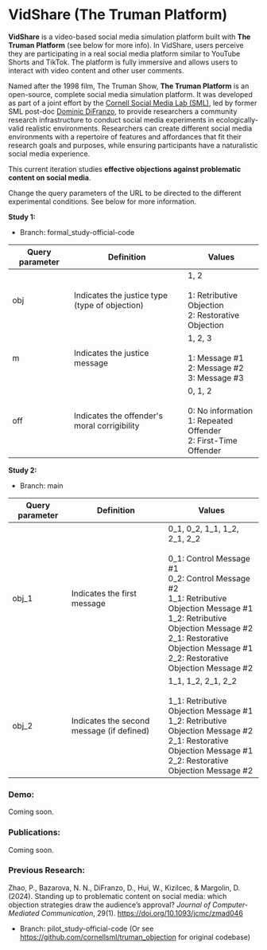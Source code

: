 VidShare (The Truman Platform)
=======================

**VidShare** is a video-based social media simulation platform built with **The Truman Platform** (see below for more info). In VidShare, users perceive they are participating in a real social media platform similar to YouTube Shorts and TikTok. The platform is fully immersive and allows users to interact with video content and other user comments.

Named after the 1998 film, The Truman Show, **The Truman Platform** is an open-source, complete social media simulation platform. It was developed as part of a joint effort by the [Cornell Social Media Lab (SML)](https://socialmedialab.cornell.edu/), led by former SML post-doc [Dominic DiFranzo](https://difranzo.com/), to provide researchers a community research infrastructure to conduct social media experiments in ecologically-valid realistic environments. Researchers can create different social media environments with a repertoire of features and affordances that fit their research goals and purposes, while ensuring participants have a naturalistic social media experience. 

This current iteration studies **effective objections against problematic content on social media**. 

Change the query parameters of the URL to be directed to the different experimental conditions. See below for more information.

**Study 1:**
* Branch: formal_study-official-code
  
| Query parameter  | Definition | Values |
| ------------- | ------------- | ------ |
| obj  | Indicates the justice type (type of objection) | 1, 2<br/><br/> 1: Retributive Objection<br/>2: Restorative Objection<br/> |
| m  | Indicates the justice message |  1, 2, 3<br/><br/> 1: Message #1<br/>2: Message #2<br/>3: Message #3 |
| off  | Indicates the offender's moral corrigibility |  0, 1, 2<br/><br/> 0: No information<br/>1: Repeated Offender<br/>2: First-Time Offender |

**Study 2:**
* Branch: main

| Query parameter  | Definition | Values |
| ------------- | ------------- | ------ |
| obj_1  | Indicates the first message | 0_1, 0_2, 1_1, 1_2, 2_1, 2_2 <br/><br/>0_1: Control Message #1<br/>0_2: Control Message #2<br/>1_1: Retributive Objection Message #1<br/>1_2: Retributive Objection Message #2<br/>2_1: Restorative Objection Message #1<br/>2_2: Restorative Objection Message #2 |
| obj_2  | Indicates the second message (if defined) |  1_1, 1_2, 2_1, 2_2 <br/><br/> 1_1: Retributive Objection Message #1<br/>1_2: Retributive Objection Message #2<br/>2_1: Restorative Objection Message #1<br/>2_2: Restorative Objection Message #2 |

### **Demo:** 
Coming soon.

### **Publications:** 
Coming soon.

### **Previous Research:**
Zhao, P., Bazarova, N. N., DiFranzo, D., Hui, W., Kizilcec, & Margolin, D. (2024). Standing up to problematic content on social media: which objection strategies draw the audience’s approval? _Journal of Computer-Mediated Communication_, 29(1). https://doi.org/10.1093/jcmc/zmad046

* Branch: pilot_study-official-code (Or see https://github.com/cornellsml/truman_objection for original codebase)
